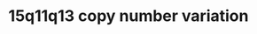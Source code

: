 ---
annotations:
- id: PW:0000013
  parent: disease pathway
  type: Pathway Ontology
  value: disease pathway
- id: DOID:0060388
  parent: genetic disease
  type: Disease Ontology
  value: chromosomal deletion syndrome
- id: DOID:0060429
  parent: genetic disease
  type: Disease Ontology
  value: chromosomal duplication syndrome
authors:
- Fehrhart
- Egonw
- Pklemmer
- Eweitz
citedin: ''
communities:
- ONTOX
- RareDiseases
description: 'Deletions or duplications of the region 15q11q13 are rare genetic copy
  number variations that have an increased risk of neuropsychiatric disorders. The
  most reported breakpoints are between chr15:29161368-30375967 (BP3-4) or chr15:29161368-32462776
  (BP 3-5) (GRCh37). The chromosomal positions are taken from Kirov et al. 2014. 10.1016/j.biopsych.2013.07.022
  and literature cited there.  '
last-edited: 2024-07-23
ndex: null
organisms:
- Homo sapiens
redirect_from:
- /index.php/Pathway:WP5407
- /instance/WP5407
- /instance/WP5407_r134534
revision: r134534
schema-jsonld:
- '@context': https://schema.org/
  '@id': https://wikipathways.github.io/pathways/WP5407.html
  '@type': Dataset
  creator:
    '@type': Organization
    name: WikiPathways
  description: 'Deletions or duplications of the region 15q11q13 are rare genetic
    copy number variations that have an increased risk of neuropsychiatric disorders.
    The most reported breakpoints are between chr15:29161368-30375967 (BP3-4) or chr15:29161368-32462776
    (BP 3-5) (GRCh37). The chromosomal positions are taken from Kirov et al. 2014.
    10.1016/j.biopsych.2013.07.022 and literature cited there.  '
  keywords:
  - ANKRD2
  - APBA2
  - APP
  - Acetylcholine
  - Ba2+
  - CALM
  - CANX
  - CCL5
  - CDC42BPB
  - CGN
  - CHRNA7
  - CREBBP
  - CXADR
  - Ca2+
  - Claudins
  - DNMBP
  - EID3
  - ENTREP2
  - F-actin
  - FAN1
  - FANCD2
  - FANCI
  - GJA1
  - GJC2
  - GJD3
  - GOLGA8H
  - GOLGA8J
  - GOLGA8Q
  - GOLGA8R
  - GOLGA8T
  - HDAC1
  - KAT2B
  - KLF13
  - LYPD6
  - MIR211
  - MITF
  - MTMR10
  - MYZAP
  - Mg2+
  - Mn2+
  - NECAB3
  - NSMCE1
  - NSMCE2
  - NSMCE3
  - Na+
  - Ni2+
  - OCLN
  - OTUD7A
  - RELA
  - RIC3
  - SERPINH1
  - SIN3A
  - SLF1
  - SLF2
  - SMC5
  - SMC6
  - SPEF1
  - STX1A
  - STX1B
  - STXBP1
  - TJP1
  - TJP2
  - TJP3
  - TRPM1
  - TRPM3
  - UBN1
  - Zn2+
  - glutamate
  license: CC0
  name: 15q11q13 copy number variation
seo: CreativeWork
title: 15q11q13 copy number variation
wpid: WP5407
---